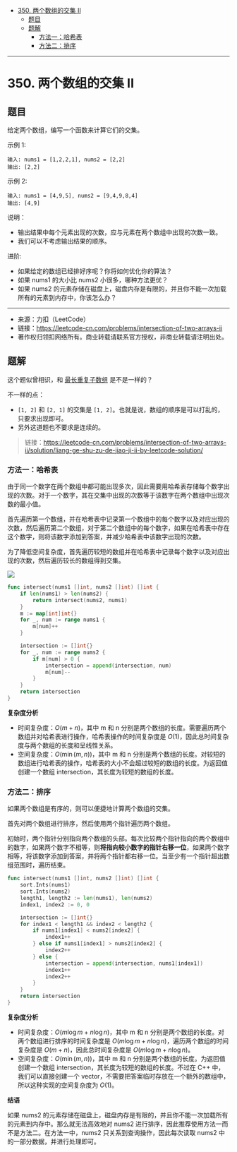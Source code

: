 - [350. 两个数组的交集 II](#350-两个数组的交集-ii)
  - [题目](#题目)
  - [题解](#题解)
    - [方法一：哈希表](#方法一哈希表)
    - [方法二：排序](#方法二排序)

------------------------------

# 350. 两个数组的交集 II

## 题目

给定两个数组，编写一个函数来计算它们的交集。

示例 1:

```
输入: nums1 = [1,2,2,1], nums2 = [2,2]
输出: [2,2]
```

示例 2:

```
输入: nums1 = [4,9,5], nums2 = [9,4,9,8,4]
输出: [4,9]
```

说明：

- 输出结果中每个元素出现的次数，应与元素在两个数组中出现的次数一致。
- 我们可以不考虑输出结果的顺序。

进阶:

- 如果给定的数组已经排好序呢？你将如何优化你的算法？
- 如果 nums1 的大小比 nums2 小很多，哪种方法更优？
- 如果 nums2 的元素存储在磁盘上，磁盘内存是有限的，并且你不能一次加载所有的元素到内存中，你该怎么办？

--------------------

- 来源：力扣（LeetCode）
- 链接：https://leetcode-cn.com/problems/intersection-of-two-arrays-ii
- 著作权归领扣网络所有。商业转载请联系官方授权，非商业转载请注明出处。


## 题解

这个题似曾相识，和 [最长重复子数组](docs/no_0718_maximum_length_of_repeated_subarray.md) 是不是一样的？

不一样的点：
- `[1, 2]` 和 `[2, 1]` 的交集是 `[1, 2]`。也就是说，数组的顺序是可以打乱的，只要求出现即可。
- 另外这道题也不要求是连续的。


> 链接：https://leetcode-cn.com/problems/intersection-of-two-arrays-ii/solution/liang-ge-shu-zu-de-jiao-ji-ii-by-leetcode-solution/

### 方法一：哈希表

由于同一个数字在两个数组中都可能出现多次，因此需要用哈希表存储每个数字出现的次数。对于一个数字，其在交集中出现的次数等于该数字在两个数组中出现次数的最小值。

首先遍历第一个数组，并在哈希表中记录第一个数组中的每个数字以及对应出现的次数，然后遍历第二个数组，对于第二个数组中的每个数字，如果在哈希表中存在这个数字，则将该数字添加到答案，并减少哈希表中该数字出现的次数。

为了降低空间复杂度，首先遍历较短的数组并在哈希表中记录每个数字以及对应出现的次数，然后遍历较长的数组得到交集。

![](assets/no_0350_intersection_of_two_arrays_ii1.gif)

```go
func intersect(nums1 []int, nums2 []int) []int {
    if len(nums1) > len(nums2) {
        return intersect(nums2, nums1)
    }
    m := map[int]int{}
    for _, num := range nums1 {
        m[num]++
    }

    intersection := []int{}
    for _, num := range nums2 {
        if m[num] > 0 {
            intersection = append(intersection, num)
            m[num]--
        }
    }
    return intersection
}
```

**复杂度分析**

- 时间复杂度：$O(m+n)$，其中 m 和 n 分别是两个数组的长度。需要遍历两个数组并对哈希表进行操作，哈希表操作的时间复杂度是 $O(1)$，因此总时间复杂度与两个数组的长度和呈线性关系。
- 空间复杂度：$O(\min(m,n))$，其中 m 和 n 分别是两个数组的长度。对较短的数组进行哈希表的操作，哈希表的大小不会超过较短的数组的长度。为返回值创建一个数组 intersection，其长度为较短的数组的长度。


### 方法二：排序

如果两个数组是有序的，则可以便捷地计算两个数组的交集。

首先对两个数组进行排序，然后使用两个指针遍历两个数组。

初始时，两个指针分别指向两个数组的头部。每次比较两个指针指向的两个数组中的数字，如果两个数字不相等，则**将指向较小数字的指针右移一位**，如果两个数字相等，将该数字添加到答案，并将两个指针都右移一位。当至少有一个指针超出数组范围时，遍历结束。

```go
func intersect(nums1 []int, nums2 []int) []int {
    sort.Ints(nums1)
    sort.Ints(nums2)
    length1, length2 := len(nums1), len(nums2)
    index1, index2 := 0, 0

    intersection := []int{}
    for index1 < length1 && index2 < length2 {
        if nums1[index1] < nums2[index2] {
            index1++
        } else if nums1[index1] > nums2[index2] {
            index2++
        } else {
            intersection = append(intersection, nums1[index1])
            index1++
            index2++
        }
    }
    return intersection
}
```

**复杂度分析**

- 时间复杂度：$O(m \log m+n \log n)$，其中 m 和 n 分别是两个数组的长度。对两个数组进行排序的时间复杂度是 $O(m \log m+n \log n)$，遍历两个数组的时间复杂度是 $O(m+n)$，因此总时间复杂度是 $O(m \log m+n \log n)$。
- 空间复杂度：$O(\min(m,n))$，其中 m 和 n 分别是两个数组的长度。为返回值创建一个数组 intersection，其长度为较短的数组的长度。不过在 C++ 中，我们可以直接创建一个 vector，不需要把答案临时存放在一个额外的数组中，所以这种实现的空间复杂度为 $O(1)$。

**结语**

如果 nums2 的元素存储在磁盘上，磁盘内存是有限的，并且你不能一次加载所有的元素到内存中。那么就无法高效地对 nums2 进行排序，因此推荐使用方法一而不是方法二。在方法一中，nums2 只关系到查询操作，因此每次读取 nums2 中的一部分数据，并进行处理即可。

